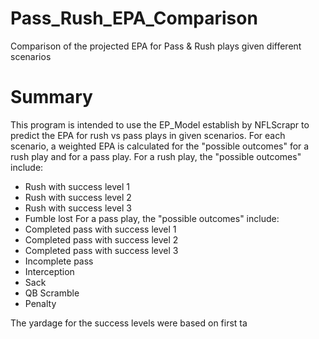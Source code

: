 # Pass_Rush_EPA_Comparison
Comparison of the projected EPA for Pass &amp; Rush plays given different scenarios

# Summary
This program is intended to use the EP_Model establish by NFLScrapr to predict the EPA for rush vs pass plays in given scenarios.
For each scenario, a weighted EPA is calculated for the "possible outcomes" for a rush play and for a pass play.
For a rush play, the "possible outcomes" include:
  - Rush with success level 1
  - Rush with success level 2
  - Rush with success level 3
  - Fumble lost
For a pass play, the "possible outcomes" include:
  - Completed pass with success level 1
  - Completed pass with success level 2
  - Completed pass with success level 3
  - Incomplete pass
  - Interception
  - Sack
  - QB Scramble
  - Penalty




The yardage for the success levels were based on first ta
